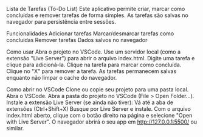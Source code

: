 Lista de Tarefas (To-Do List)
Este aplicativo permite criar, marcar como concluídas e remover tarefas de forma simples. As tarefas são salvas no navegador para persistência entre sessões.

Funcionalidades
Adicionar tarefas
Marcar/desmarcar tarefas como concluídas
Remover tarefas
Dados salvos no navegador

Como usar
Abra o projeto no VSCode.
Use um servidor local (como a extensão "Live Server") para abrir o arquivo index.html.
Digite uma tarefa e clique para adicioná-la.
Clique na tarefa para marcar como concluída.
Clique no "X" para remover a tarefa.
As tarefas permanecem salvas enquanto não limpar o cache do navegador.

Como abrir no VSCode
Clone ou copie seu projeto para uma pasta local.
Abra o VSCode.
Abra a pasta do projeto no VSCode (File > Open Folder...).
Instale a extensão Live Server (se ainda não tiver):
Vá até a aba de extensões (Ctrl+Shift+X)
Busque por Live Server e instale.
Com o arquivo index.html aberto, clique com o botão direito na página e selecione "Open with Live Server".
O navegador abrirá o seu app em http://127.0.0.1:5500/ ou similar.
